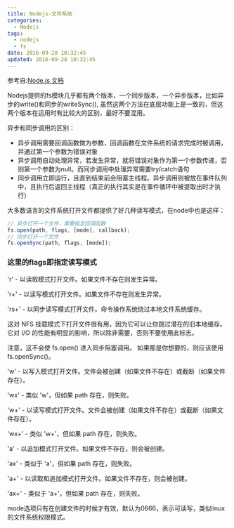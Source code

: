 ```yaml
---
title: Nodejs-文件系统
categories:
  - Nodejs
tags:
  - nodejs
  - fs
date: 2016-09-28 10:32:45
updated: 2016-09-28 10:32:45
---
```


参考自:[Node.js 文档](http://nodejs.cn/api/fs)

Nodejs提供的fs模块几乎都有两个版本，一个同步版本，一个异步版本，比如异步的write()和同步的writeSync(), 虽然这两个方法在底层功能上是一致的，但这两个版本在运用时有比较大的区别，最好不要混用。

异步和同步调用的区别：
- 异步调用需要回调函数做为参数，回调函数在文件系统的请求完成时被调用，并通过第一个参数为错误对象
- 异步调用自动处理异常，若发生异常，就将错误对象作为第一个参数传递，否则第一个参数为null。而同步调用中处理异常需要try/catch语句
- 同步调用立即运行，且直到结束前会阻塞主线程。异步调用则被放在事件队列中，且执行后返回主线程（真正的执行其实是在事件循环中被提取出时才执行）

大多数语言的文件系统打开文件都提供了好几种读写模式，在node中也是这样：
```js
// 异步打开一个文件，需要指定回调函数
fs.open(path, flags, [mode], callback);
// 同步打开一个文件
fs.openSync(path, flags, [mode]);
```

### 这里的flags即指定读写模式

'r' - 以读取模式打开文件。如果文件不存在则发生异常。

'r+' - 以读写模式打开文件。如果文件不存在则发生异常。

'rs+' - 以同步读写模式打开文件。命令操作系统绕过本地文件系统缓存。

这对 NFS 挂载模式下打开文件很有用，因为它可以让你跳过潜在的旧本地缓存。 它对 I/O 的性能有明显的影响，所以除非需要，否则不要使用此标志。

注意，这不会使 fs.open() 进入同步阻塞调用。 如果那是你想要的，则应该使用 fs.openSync()。

'w' - 以写入模式打开文件。文件会被创建（如果文件不存在）或截断（如果文件存在）。

'wx' - 类似 'w'，但如果 path 存在，则失败。

'w+' - 以读写模式打开文件。文件会被创建（如果文件不存在）或截断（如果文件存在）。

'wx+' - 类似 'w+'，但如果 path 存在，则失败。

'a' - 以追加模式打开文件。如果文件不存在，则会被创建。

'ax' - 类似于 'a'，但如果 path 存在，则失败。

'a+' - 以读取和追加模式打开文件。如果文件不存在，则会被创建。

'ax+' - 类似于 'a+'，但如果 path 存在，则失败。

mode选项只有在创建文件的时候才有效，默认为0666，表示可读写，类似linux的文件系统权限模式。